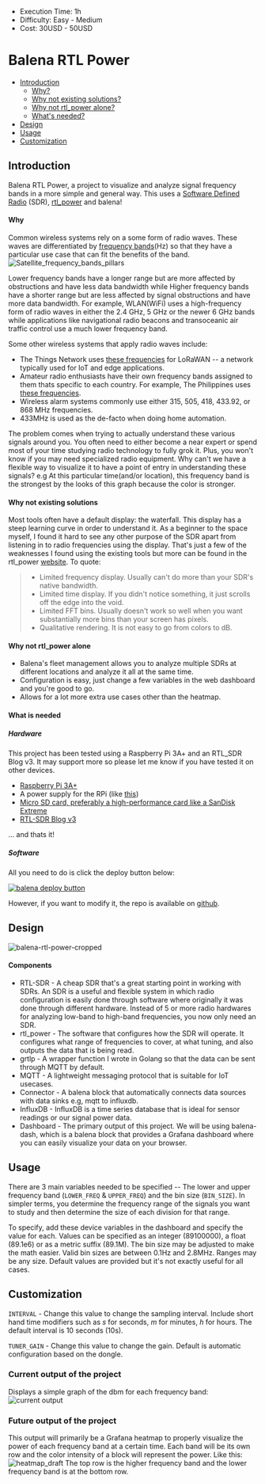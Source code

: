 - Execution Time: 1h
- Difficulty: Easy - Medium
- Cost: 30USD - 50USD

# Balena RTL Power
- [Introduction](#introduction)
    - [Why?](#why)
    - [Why not existing solutions?](#why-not-existing-solutions)
    - [Why not rtl_power alone?](#why-not-rtl_power-alone)
    - [What's needed?](#what-is-needed)
- [Design](#design)
- [Usage](#usage)
- [Customization](#customization)

## Introduction
Balena RTL Power, a project to visualize and analyze signal frequency bands in a more simple and general way. This uses a [Software Defined Radio](https://www.wirelessinnovation.org/assets/documents/SoftwareDefinedRadio.pdf) (SDR), [rtl_power](http://kmkeen.com/rtl-power/) and balena!

#### Why
Common wireless systems rely on a some form of radio waves. These waves are differentiated by [frequency bands](https://www.jemengineering.com/blog-frequency-bands-and-applications/)(Hz) so that they have a particular use case that can fit the benefits of the band.
![Satellite_frequency_bands_pillars](./images/satellite-frequency-bands-pillars.jpg)

Lower frequency bands have a longer range but are more affected by obstructions and have less data bandwidth while Higher frequency bands have a shorter range but are less affected by signal obstructions and have more data bandwidth. For example, WLAN(WiFi) uses a high-frequency form of radio waves in either the 2.4 GHz, 5 GHz or the newer 6 GHz bands while applications like navigational radio beacons and transoceanic air traffic control use a much lower frequency band.

Some other wireless systems that apply radio waves include:
- The Things Network uses [these frequencies](https://www.thethingsnetwork.org/docs/lorawan/frequency-plans/) for LoRaWAN -- a network typically used for IoT and edge applications.
- Amateur radio enthusiasts have their own frequency bands assigned to them thats specific to each country. For example, The Philippines uses [these frequencies](https://www.para.org.ph/frequency-allocations.html).
- Wireless alarm systems commonly use either 315, 505, 418, 433.92, or 868 MHz frequencies.
- 433MHz is used as the de-facto when doing home automation.

The problem comes when trying to actually understand these various signals around you. You often need to either become a near expert or spend most of your time studying radio technology to fully grok it. Plus, you won't know if you may need specialized radio equipment. Why can't we have a flexible way to visualize it to have a point of entry in understanding these signals? e.g At this particular time(and/or location), this frequency band is the strongest by the looks of this graph because the color is stronger.

#### Why not existing solutions
Most tools often have a default display: the waterfall. This display has a steep learning curve in order to understand it. As a beginner to the space myself, I found it hard to see any other purpose of the SDR apart from listening in to radio frequencies using the display. That's just a few of the weaknesses I found using the existing tools but more can be found in the rtl_power [website](http://kmkeen.com/rtl-power/). To quote:

> - Limited frequency display. Usually can't do more than your SDR's native bandwidth.
> - Limited time display. If you didn't notice something, it just scrolls off the edge into the void.
> - Limited FFT bins. Usually doesn't work so well when you want substantially more bins than your screen has pixels.
> - Qualitative rendering. It is not easy to go from colors to dB.

#### Why not rtl_power alone
- Balena's fleet management allows you to analyze multiple SDRs at different locations and analyze it all at the same time.
- Configuration is easy, just change a few variables in the web dashboard and you're good to go.
- Allows for a lot more extra use cases other than the heatmap.

#### What is needed
##### Hardware
This project has been tested using a Raspberry Pi 3A+ and an RTL_SDR Blog v3. It may support more so please let me know if you have tested it on other devices.

- [Raspberry Pi 3A+](https://www.adafruit.com/product/4027)
- A power supply for the RPi (like [this](https://www.adafruit.com/product/1995))
- [Micro SD card, preferably a high-performance card like a SanDisk Extreme](https://www.amazon.com/SanDisk-Extreme-microSDHC-UHS-3-SDSQXAF-032G-GN6MA/dp/B06XWMQ81P)
- [RTL-SDR Blog v3](https://www.rtl-sdr.com/buy-rtl-sdr-dvb-t-dongles/)

... and thats it!

##### Software
All you need to do is click the deploy button below:

[![balena deploy button](https://www.balena.io/deploy.svg)](https://dashboard.balena-cloud.com/deploy?repoUrl=https://github.com/jaomaloy/balena-rtl-power)

However, if you want to modify it, the repo is available on [github](https://github.com/jaomaloy/balena-rtl-power).

## Design
![balena-rtl-power-cropped](./images/balena-rtl-power-cropped.png)

#### Components
- RTL-SDR - A cheap SDR that's a great starting point in working with SDRs. An SDR is a useful and flexible system in which radio configuration is easily done through software where originally it was done through different hardware. Instead of 5 or more radio hardwares for analyzing low-band to high-band frequencies, you now only need an SDR. 
- rtl_power - The software that configures how the SDR will operate. It configures what range of frequencies to cover, at what tuning, and also outputs the data that is being read.
- grtlp - A wrapper function I wrote in Golang so that the data can be sent through MQTT by default.
- MQTT - A lightweight messaging protocol that is suitable for IoT usecases.
- Connector - A balena block that automatically connects data sources with data sinks e.g, mqtt to influxdb.
- InfluxDB - InfluxDB is a time series database that is ideal for sensor readings or our signal power data.
- Dashboard - The primary output of this project. We will be using balena-dash, which is a balena block that provides a Grafana dashboard where you can easily visualize your data on your browser.

## Usage
There are 3 main variables needed to be specified -- The lower and upper frequency band (`LOWER_FREQ` & `UPPER_FREQ`) and the bin size (`BIN_SIZE`).  In simpler terms, you determine the frequency range of the signals you want to study and then determine the size of each division for that range.

To specify, add these device variables in the dashboard and specify the value for each. Values can be specified as an integer (89100000), a float (89.1e6) or as a metric suffix (89.1M). The bin size may be adjusted to make the math easier. Valid bin sizes are between 0.1Hz and 2.8MHz. Ranges may be any size. Default values are provided but it's not exactly useful for all cases.

## Customization
`INTERVAL` - Change this value to change the sampling interval. Include short hand time modifiers such as *s* for seconds, *m* for minutes, *h* for hours. The default interval is 10 seconds (10s).

`TUNER_GAIN` - Change this value to change the gain. Default is automatic configuration based on the dongle.

### Current output of the project
Displays a simple graph of the dbm for each frequency band:
![current output](./images/current_output.png)

### Future output of the project
This output will primarily be a Grafana heatmap to properly visualize the power of each frequency band at a certain time. Each band will be its own row and the color intensity of a block will represent the power. Like this: 
![heatmap_draft](./images/heatmap_draft.png)
The top row is the higher frequency band and the lower frequency band is at the bottom row.
